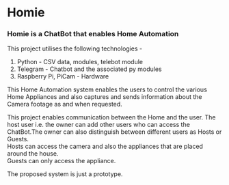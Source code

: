 <h1> Homie

<h3> Homie is a ChatBot that enables Home Automation </h3> 

This project utilises the following technologies - 
1. Python - CSV data, modules, telebot module
2. Telegram - Chatbot and the associated py modules
3. Raspberry Pi, PiCam - Hardware 

This Home Automation system enables the users to control the various Home Appliances and also captures and sends information about the Camera footage as and when requested.

This project enables communication between the Home and the user.
The host user i.e. the owner can add other users who can access the ChatBot.The owner can also distinguish between different users as Hosts or Guests. \
Hosts can access the camera and also the appliances that are placed around the house. \
Guests can only access the appliance. 

The proposed system is just a prototype.
